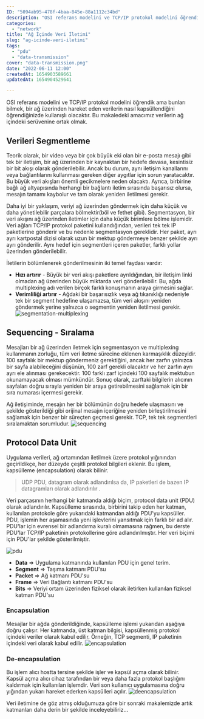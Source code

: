 ```yaml
---
ID: "5094ab95-478f-4baa-845e-88a1112c34bd"
description: "OSI referans modelini ve TCP/IP protokol modelini öğrendik ama bunları bilmek, bir ağ üzerinden hareket eden verilerin nasıl kapsüllendiğini öğrendiğinizde kullanışlı olacaktır. Bu makaledeki amacımız verilerin ağ içindeki serüvenine ortak olmak. "
categories:
  - "network"
title: "Ağ İçinde Veri İletimi"
slug: "ag-icinde-veri-iletimi"
tags:
  - "pdu"
  - "data-transmission"
cover: "data-transmission.png"
date: "2022-06-11 12:00"
createdAt: 1654903589661
updatedAt: 1654904529641

---
```

OSI referans modelini ve TCP/IP protokol modelini öğrendik ama bunları bilmek, bir ağ üzerinden hareket eden verilerin nasıl kapsüllendiğini öğrendiğinizde kullanışlı olacaktır. Bu makaledeki amacımız verilerin ağ içindeki serüvenine ortak olmak. 

## Verileri Segmentleme

Teorik olarak, bir video veya bir çok büyük eki olan bir e-posta mesajı gibi tek bir iletişim, bir ağ üzerinden bir kaynaktan bir hedefe devasa, kesintisiz bir bit akışı olarak gönderilebilir. Ancak bu durum, aynı iletişim kanallarını veya bağlantılarını kullanması gereken diğer aygıtlar için sorun yaratacaktır. Bu büyük veri akışları önemli gecikmelere neden olacaktı. Ayrıca, birbirine bağlı ağ altyapısında herhangi bir bağlantı iletim sırasında başarısız olursa, mesajın tamamı kaybolur ve tam olarak yeniden iletilmesi gerekir.

Daha iyi bir yaklaşım, veriyi ağ üzerinden göndermek için daha küçük ve daha yönetilebilir parçalara bölmektir(böl ve fethet gibi).  Segmentasyon, bir veri akışını ağ üzerinden iletimler için daha küçük birimlere bölme işlemidir. Veri ağları TCP/IP protokol paketini kullandığından, verileri tek tek IP paketlerine gönderir ve bu nedenle segmentasyon gereklidir. Her paket, ayrı ayrı kartpostal dizisi olarak uzun bir mektup göndermeye benzer şekilde ayrı ayrı gönderilir. Aynı hedef için segmentleri içeren paketler, farklı yollar üzerinden gönderilebilir.

İletilerin bölümlenerek gönderilmesinin iki temel faydası vardır:

-   **Hızı artırır**  - Büyük bir veri akışı paketlere ayrıldığından, bir iletişim linki olmadan ağ üzerinden büyük miktarda veri gönderilebilir. Bu, ağda multiplexing adı verilen birçok farklı konuşmanın araya girmesini sağlar.
-   **Verimliliği artırır**  - Ağdaki bir başarısızlık veya ağ tıkanıklığı nedeniyle tek bir segment hedefine ulaşamazsa, tüm veri akışını yeniden göndermek yerine yalnızca o segmentin yeniden iletilmesi gerekir.
![segmentation-multiplexing](https://skorskyfiles.blob.core.windows.net/$web/articles/veri-iletimi/Segmenting-Messages.gif)

## Sequencing - Sıralama
Mesajları bir ağ üzerinden iletmek için segmentasyon ve multiplexing kullanmanın zorluğu, tüm veri iletme sürecine eklenen karmaşıklık düzeyidir. 100 sayfalık bir mektup göndermeniz gerektiğini, ancak her zarfın yalnızca bir sayfa alabileceğini düşünün, 100 zarf gerekli olacaktır ve her zarfın ayrı ayrı ele alınması gerekecektir. 100 farklı zarf içindeki 100 sayfalık mektubun okunamayacak olması mümkündür. Sonuç olarak, zarftaki bilgilerin alıcının sayfaları doğru sırayla yeniden bir araya getirebilmesini sağlamak için bir sıra numarası içermesi gerekir.

Ağ iletişiminde, mesajın her bir bölümünün doğru hedefe ulaşmasını ve şekilde gösterildiği gibi orijinal mesajın içeriğine yeniden birleştirilmesini sağlamak için benzer bir süreçten geçmesi gerekir. TCP, tek tek segmentleri sıralamaktan sorumludur.
![sequencing](https://skorskyfiles.blob.core.windows.net/$web/articles/veri-iletimi/sequencing.png)

## Protocol Data Unit
Uygulama verileri, ağ ortamından iletilmek üzere protokol yığınından geçirildikçe, her düzeyde çeşitli protokol bilgileri eklenir. Bu işlem, kapsülleme (encapsulation) olarak bilinir.

> UDP PDU, datagram olarak adlandırılsa da, IP paketleri de bazen IP datagramları olarak adlandırılır .

Veri parçasının herhangi bir katmanda aldığı biçim, protocol data unit (PDU) olarak adlandırılır. Kapsülleme sırasında, birbirini takip eden her katman, kullanılan protokole göre yukarıdaki katmandan aldığı PDU'yu kapsüller. PDU, işlemin her aşamasında yeni işlevlerini yansıtmak için farklı bir ad alır. PDU'lar için evrensel bir adlandırma kuralı olmamasına rağmen, bu derste PDU'lar TCP/IP paketinin protokollerine göre adlandırılmıştır. Her veri biçimi için PDU'lar şekilde gösterilmiştir.

![pdu](https://skorskyfiles.blob.core.windows.net/$web/articles/veri-iletimi/pdu.png)

- **Data** ⇒ Uygulama katmanında kullanılan PDU için genel terim.
- **Segment** ⇒ Taşıma katmanı PDU'su
- **Packet** ⇒ Ağ katmanı PDU'su
- **Frame** ⇒ Veri Bağlantı katmanı PDU'su
- **Bits** ⇒ Veriyi ortam üzerinden fiziksel olarak iletirken kullanılan fiziksel katman PDU'su


### Encapsulation
Mesajlar bir ağda gönderildiğinde, kapsülleme işlemi yukarıdan aşağıya doğru çalışır. Her katmanda, üst katman bilgisi, kapsüllenmiş protokol içindeki veriler olarak kabul edilir. Örneğin, TCP segmenti, IP paketinin içindeki veri olarak kabul edilir.
![encapsulation](https://skorskyfiles.blob.core.windows.net/$web/articles/veri-iletimi/Encapsulation-Example.gif)

### De-encapsulation
Bu işlem alıcı hostta tersine şekilde işler ve kapsül açma olarak bilinir. Kapsül açma alıcı cihaz tarafından bir veya daha fazla protokol başlığını kaldırmak için kullanılan işlemdir. Veri son kullanıcı uygulamasına doğru yığından yukarı hareket ederken kapsülleri açılır.
![deencapsulation](https://skorskyfiles.blob.core.windows.net/$web/articles/veri-iletimi/De-encapsulation-Example.gif)

Veri iletimine de göz atmış olduğumuza göre bir sonraki makalemizde artık katmanları daha derin bir şekilde inceleyebiliriz...

